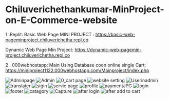 # Chiluverichethankumar-MinProject-on-E-Commerce-website

1 .Replit:
   Basic Web Page MINI PROJECT :
https://basic-web-pageminproject.chiluverichetha.repl.co

   Dynamic Web Page Min Project:
  https://dynamic-web-pagemin-project.chiluverichetha.repl.co

  
2 . 000webhostapp:
    Main Using Database coon online single Cart: 
https://miniproject1122.000webhostapp.com/Mainproject/index.php


![Adminpage](https://github.com/Chiluverichethankumar/Chiluverichethankumar-MinProject-on-E-Commerce-website/assets/132481430/c291d336-09d6-4851-a13d-e7d41d5a7784)
![Admin](https://github.com/Chiluverichethankumar/Chiluverichethankumar-MinProject-on-E-Commerce-website/assets/132481430/b591376d-547b-4701-9b41-7445bab9707a)
![0_cart page](https://github.com/Chiluverichethankumar/Chiluverichethankumar-MinProject-on-E-Commerce-website/assets/132481430/082e2238-a899-401d-b491-491d892fdde5)
![website setting](https://github.com/Chiluverichethankumar/Chiluverichethankumar-MinProject-on-E-Commerce-website/assets/132481430/979a1eae-6fe4-4c59-bc7a-cfeec256054a)
![Userinadmin](https://github.com/Chiluverichethankumar/Chiluverichethankumar-MinProject-on-E-Commerce-website/assets/132481430/ec025bd0-1ee7-4e4e-9cbb-3fb7a9a48855)
![translater](https://github.com/Chiluverichethankumar/Chiluverichethankumar-MinProject-on-E-Commerce-website/assets/132481430/bdb07a18-4ce9-462b-9a40-c398993eb676)
![sigin](https://github.com/Chiluverichethankumar/Chiluverichethankumar-MinProject-on-E-Commerce-website/assets/132481430/a23c0ec2-93a6-409c-a251-c27a1dcc9efb)
![servic page](https://github.com/Chiluverichethankumar/Chiluverichethankumar-MinProject-on-E-Commerce-website/assets/132481430/725959d2-2959-4686-a28e-892b8a017eab)
![profile](https://github.com/Chiluverichethankumar/Chiluverichethankumar-MinProject-on-E-Commerce-website/assets/132481430/92e8da99-0edf-40ad-bb52-64ff6f41edbf)
![paymentJPG](https://github.com/Chiluverichethankumar/Chiluverichethankumar-MinProject-on-E-Commerce-website/assets/132481430/d5788bc3-780f-490a-a94d-339d2a6aeec7)
![login](https://github.com/Chiluverichethankumar/Chiluverichethankumar-MinProject-on-E-Commerce-website/assets/132481430/12d03aa3-5157-4a78-9cbc-25f4dfa5ace4)
![footer](https://github.com/Chiluverichethankumar/Chiluverichethankumar-MinProject-on-E-Commerce-website/assets/132481430/ef3be521-d100-48f9-b4d2-a9877c66d5be)
![catagory](https://github.com/Chiluverichethankumar/Chiluverichethankumar-MinProject-on-E-Commerce-website/assets/132481430/d5438cdf-e89f-4c2f-8ee4-f172340ef395)
![Capture](https://github.com/Chiluverichethankumar/Chiluverichethankumar-MinProject-on-E-Commerce-website/assets/132481430/d8409392-92d2-4123-8a7d-4cb2d43ee88f)
![after login](https://github.com/Chiluverichethankumar/Chiluverichethankumar-MinProject-on-E-Commerce-website/assets/132481430/9888acd7-4dd4-4a09-9636-b297c9297e7d)
![after add to cart](https://github.com/Chiluverichethankumar/Chiluverichethankumar-MinProject-on-E-Commerce-website/assets/132481430/eb38fdbf-0143-4b41-9833-dfcaacc4ae31)

